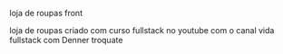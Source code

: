 loja de roupas front

loja de roupas criado com curso fullstack no youtube
com o canal vida fullstack com Denner troquate


